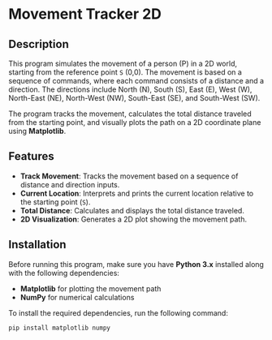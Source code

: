 # Movement Tracker 2D

## Description

This program simulates the movement of a person (P) in a 2D world, starting from the reference point `S` (0,0). The movement is based on a sequence of commands, where each command consists of a distance and a direction. The directions include North (N), South (S), East (E), West (W), North-East (NE), North-West (NW), South-East (SE), and South-West (SW). 

The program tracks the movement, calculates the total distance traveled from the starting point, and visually plots the path on a 2D coordinate plane using **Matplotlib**.

## Features
- **Track Movement**: Tracks the movement based on a sequence of distance and direction inputs.
- **Current Location**: Interprets and prints the current location relative to the starting point (`S`).
- **Total Distance**: Calculates and displays the total distance traveled.
- **2D Visualization**: Generates a 2D plot showing the movement path.

## Installation

Before running this program, make sure you have **Python 3.x** installed along with the following dependencies:

- **Matplotlib** for plotting the movement path
- **NumPy** for numerical calculations

To install the required dependencies, run the following command:

```bash
pip install matplotlib numpy
